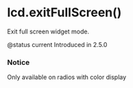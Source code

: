 # lcd.exitFullScreen()

Exit full screen widget mode.

@status current Introduced in 2.5.0

### Notice

Only available on radios with color display
